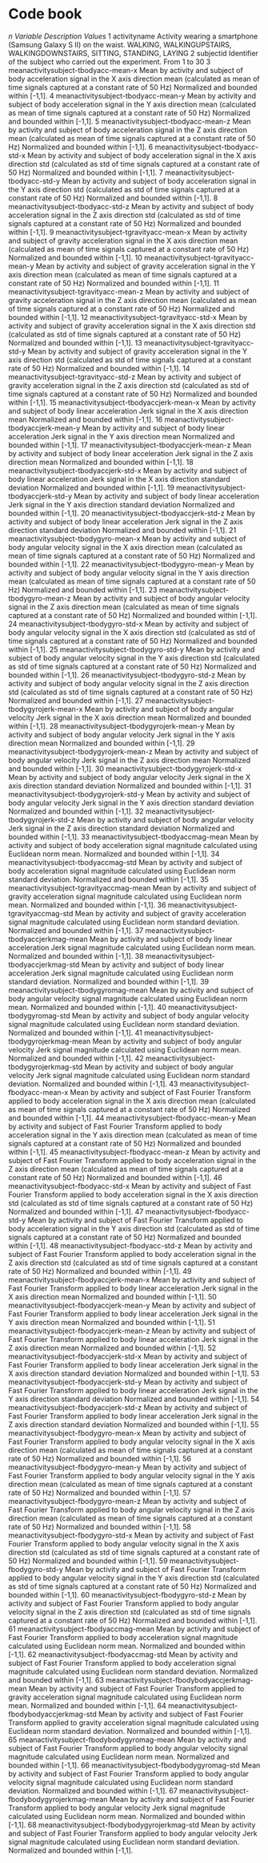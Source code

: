 # Code book
*n	Variable	Description	Values*
1	activityname	Activity wearing a smartphone (Samsung Galaxy S II) on the waist.	WALKING, WALKINGUPSTAIRS, WALKINGDOWNSTAIRS, SITTING, STANDING, LAYING
2	subjectid	Identifier of the subject who carried out the experiment.	From 1 to 30
3	meanactivitysubject-tbodyacc-mean-x	Mean by activity and subject of body acceleration signal in the X axis direction mean (calculated as mean of time signals captured at a constant rate of 50 Hz)	Normalized and bounded within [-1,1].
4	meanactivitysubject-tbodyacc-mean-y	Mean by activity and subject of body acceleration signal in the Y axis direction mean (calculated as mean of time signals captured at a constant rate of 50 Hz)	Normalized and bounded within [-1,1].
5	meanactivitysubject-tbodyacc-mean-z	Mean by activity and subject of body acceleration signal in the Z axis direction mean (calculated as mean of time signals captured at a constant rate of 50 Hz)	Normalized and bounded within [-1,1].
6	meanactivitysubject-tbodyacc-std-x	Mean by activity and subject of body acceleration signal in the X axis direction std (calculated as std of time signals captured at a constant rate of 50 Hz)	Normalized and bounded within [-1,1].
7	meanactivitysubject-tbodyacc-std-y	Mean by activity and subject of body acceleration signal in the Y axis direction std (calculated as std of time signals captured at a constant rate of 50 Hz)	Normalized and bounded within [-1,1].
8	meanactivitysubject-tbodyacc-std-z	Mean by activity and subject of body acceleration signal in the Z axis direction std (calculated as std of time signals captured at a constant rate of 50 Hz)	Normalized and bounded within [-1,1].
9	meanactivitysubject-tgravityacc-mean-x	Mean by activity and subject of gravity acceleration signal in the X axis direction mean (calculated as mean of time signals captured at a constant rate of 50 Hz)	Normalized and bounded within [-1,1].
10	meanactivitysubject-tgravityacc-mean-y	Mean by activity and subject of gravity acceleration signal in the Y axis direction mean (calculated as mean of time signals captured at a constant rate of 50 Hz)	Normalized and bounded within [-1,1].
11	meanactivitysubject-tgravityacc-mean-z	Mean by activity and subject of gravity acceleration signal in the Z axis direction mean (calculated as mean of time signals captured at a constant rate of 50 Hz)	Normalized and bounded within [-1,1].
12	meanactivitysubject-tgravityacc-std-x	Mean by activity and subject of gravity acceleration signal in the X axis direction std (calculated as std of time signals captured at a constant rate of 50 Hz)	Normalized and bounded within [-1,1].
13	meanactivitysubject-tgravityacc-std-y	Mean by activity and subject of gravity acceleration signal in the Y axis direction std (calculated as std of time signals captured at a constant rate of 50 Hz)	Normalized and bounded within [-1,1].
14	meanactivitysubject-tgravityacc-std-z	Mean by activity and subject of gravity acceleration signal in the Z axis direction std (calculated as std of time signals captured at a constant rate of 50 Hz)	Normalized and bounded within [-1,1].
15	meanactivitysubject-tbodyaccjerk-mean-x	Mean by activity and subject of body linear acceleration Jerk signal in the X axis direction mean	Normalized and bounded within [-1,1].
16	meanactivitysubject-tbodyaccjerk-mean-y	Mean by activity and subject of body linear acceleration Jerk signal in the Y axis direction mean	Normalized and bounded within [-1,1].
17	meanactivitysubject-tbodyaccjerk-mean-z	Mean by activity and subject of body linear acceleration Jerk signal in the Z axis direction mean	Normalized and bounded within [-1,1].
18	meanactivitysubject-tbodyaccjerk-std-x	Mean by activity and subject of body linear acceleration Jerk signal in the X axis direction standard deviation	Normalized and bounded within [-1,1].
19	meanactivitysubject-tbodyaccjerk-std-y	Mean by activity and subject of body linear acceleration Jerk signal in the Y axis direction standard deviation	Normalized and bounded within [-1,1].
20	meanactivitysubject-tbodyaccjerk-std-z	Mean by activity and subject of body linear acceleration Jerk signal in the Z axis direction standard deviation	Normalized and bounded within [-1,1].
21	meanactivitysubject-tbodygyro-mean-x	Mean by activity and subject of body angular velocity signal in the X axis direction mean (calculated as mean of time signals captured at a constant rate of 50 Hz)	Normalized and bounded within [-1,1].
22	meanactivitysubject-tbodygyro-mean-y	Mean by activity and subject of body angular velocity signal in the Y axis direction mean (calculated as mean of time signals captured at a constant rate of 50 Hz)	Normalized and bounded within [-1,1].
23	meanactivitysubject-tbodygyro-mean-z	Mean by activity and subject of body angular velocity signal in the Z axis direction mean (calculated as mean of time signals captured at a constant rate of 50 Hz)	Normalized and bounded within [-1,1].
24	meanactivitysubject-tbodygyro-std-x	Mean by activity and subject of body angular velocity signal in the X axis direction std (calculated as std of time signals captured at a constant rate of 50 Hz)	Normalized and bounded within [-1,1].
25	meanactivitysubject-tbodygyro-std-y	Mean by activity and subject of body angular velocity signal in the Y axis direction std (calculated as std of time signals captured at a constant rate of 50 Hz)	Normalized and bounded within [-1,1].
26	meanactivitysubject-tbodygyro-std-z	Mean by activity and subject of body angular velocity signal in the Z axis direction std (calculated as std of time signals captured at a constant rate of 50 Hz)	Normalized and bounded within [-1,1].
27	meanactivitysubject-tbodygyrojerk-mean-x	Mean by activity and subject of body angular velocity Jerk signal in the X axis direction mean	Normalized and bounded within [-1,1].
28	meanactivitysubject-tbodygyrojerk-mean-y	Mean by activity and subject of body angular velocity Jerk signal in the Y axis direction mean	Normalized and bounded within [-1,1].
29	meanactivitysubject-tbodygyrojerk-mean-z	Mean by activity and subject of body angular velocity Jerk signal in the Z axis direction mean	Normalized and bounded within [-1,1].
30	meanactivitysubject-tbodygyrojerk-std-x	Mean by activity and subject of body angular velocity Jerk signal in the X axis direction standard deviation	Normalized and bounded within [-1,1].
31	meanactivitysubject-tbodygyrojerk-std-y	Mean by activity and subject of body angular velocity Jerk signal in the Y axis direction standard deviation	Normalized and bounded within [-1,1].
32	meanactivitysubject-tbodygyrojerk-std-z	Mean by activity and subject of body angular velocity Jerk signal in the Z axis direction standard deviation	Normalized and bounded within [-1,1].
33	meanactivitysubject-tbodyaccmag-mean	Mean by activity and subject of body acceleration signal magnitude calculated using Euclidean norm mean.	Normalized and bounded within [-1,1].
34	meanactivitysubject-tbodyaccmag-std	Mean by activity and subject of body acceleration signal magnitude calculated using Euclidean norm standard deviation.	Normalized and bounded within [-1,1].
35	meanactivitysubject-tgravityaccmag-mean	Mean by activity and subject of gravity acceleration signal magnitude calculated using Euclidean norm mean.	Normalized and bounded within [-1,1].
36	meanactivitysubject-tgravityaccmag-std	Mean by activity and subject of gravity acceleration signal magnitude calculated using Euclidean norm standard deviation.	Normalized and bounded within [-1,1].
37	meanactivitysubject-tbodyaccjerkmag-mean	Mean by activity and subject of body linear acceleration Jerk signal magnitude calculated using Euclidean norm mean.	Normalized and bounded within [-1,1].
38	meanactivitysubject-tbodyaccjerkmag-std	Mean by activity and subject of body linear acceleration Jerk signal magnitude calculated using Euclidean norm standard deviation.	Normalized and bounded within [-1,1].
39	meanactivitysubject-tbodygyromag-mean	Mean by activity and subject of body angular velocity signal magnitude calculated using Euclidean norm mean.	Normalized and bounded within [-1,1].
40	meanactivitysubject-tbodygyromag-std	Mean by activity and subject of body angular velocity signal magnitude calculated using Euclidean norm standard deviation.	Normalized and bounded within [-1,1].
41	meanactivitysubject-tbodygyrojerkmag-mean	Mean by activity and subject of body angular velocity Jerk signal magnitude calculated using Euclidean norm mean.	Normalized and bounded within [-1,1].
42	meanactivitysubject-tbodygyrojerkmag-std	Mean by activity and subject of body angular velocity Jerk signal magnitude calculated using Euclidean norm standard deviation.	Normalized and bounded within [-1,1].
43	meanactivitysubject-fbodyacc-mean-x	Mean by activity and subject of Fast Fourier Transform applied to body acceleration signal in the X axis direction mean (calculated as mean of time signals captured at a constant rate of 50 Hz)	Normalized and bounded within [-1,1].
44	meanactivitysubject-fbodyacc-mean-y	Mean by activity and subject of Fast Fourier Transform applied to body acceleration signal in the Y axis direction mean (calculated as mean of time signals captured at a constant rate of 50 Hz)	Normalized and bounded within [-1,1].
45	meanactivitysubject-fbodyacc-mean-z	Mean by activity and subject of Fast Fourier Transform applied to body acceleration signal in the Z axis direction mean (calculated as mean of time signals captured at a constant rate of 50 Hz)	Normalized and bounded within [-1,1].
46	meanactivitysubject-fbodyacc-std-x	Mean by activity and subject of Fast Fourier Transform applied to body acceleration signal in the X axis direction std (calculated as std of time signals captured at a constant rate of 50 Hz)	Normalized and bounded within [-1,1].
47	meanactivitysubject-fbodyacc-std-y	Mean by activity and subject of Fast Fourier Transform applied to body acceleration signal in the Y axis direction std (calculated as std of time signals captured at a constant rate of 50 Hz)	Normalized and bounded within [-1,1].
48	meanactivitysubject-fbodyacc-std-z	Mean by activity and subject of Fast Fourier Transform applied to body acceleration signal in the Z axis direction std (calculated as std of time signals captured at a constant rate of 50 Hz)	Normalized and bounded within [-1,1].
49	meanactivitysubject-fbodyaccjerk-mean-x	Mean by activity and subject of Fast Fourier Transform applied to body linear acceleration Jerk signal in the X axis direction mean	Normalized and bounded within [-1,1].
50	meanactivitysubject-fbodyaccjerk-mean-y	Mean by activity and subject of Fast Fourier Transform applied to body linear acceleration Jerk signal in the Y axis direction mean	Normalized and bounded within [-1,1].
51	meanactivitysubject-fbodyaccjerk-mean-z	Mean by activity and subject of Fast Fourier Transform applied to body linear acceleration Jerk signal in the Z axis direction mean	Normalized and bounded within [-1,1].
52	meanactivitysubject-fbodyaccjerk-std-x	Mean by activity and subject of Fast Fourier Transform applied to body linear acceleration Jerk signal in the X axis direction standard deviation	Normalized and bounded within [-1,1].
53	meanactivitysubject-fbodyaccjerk-std-y	Mean by activity and subject of Fast Fourier Transform applied to body linear acceleration Jerk signal in the Y axis direction standard deviation	Normalized and bounded within [-1,1].
54	meanactivitysubject-fbodyaccjerk-std-z	Mean by activity and subject of Fast Fourier Transform applied to body linear acceleration Jerk signal in the Z axis direction standard deviation	Normalized and bounded within [-1,1].
55	meanactivitysubject-fbodygyro-mean-x	Mean by activity and subject of Fast Fourier Transform applied to body angular velocity signal in the X axis direction mean (calculated as mean of time signals captured at a constant rate of 50 Hz)	Normalized and bounded within [-1,1].
56	meanactivitysubject-fbodygyro-mean-y	Mean by activity and subject of Fast Fourier Transform applied to  body angular velocity signal in the Y axis direction mean (calculated as mean of time signals captured at a constant rate of 50 Hz)	Normalized and bounded within [-1,1].
57	meanactivitysubject-fbodygyro-mean-z	Mean by activity and subject of Fast Fourier Transform applied to body angular velocity signal in the Z axis direction mean (calculated as mean of time signals captured at a constant rate of 50 Hz)	Normalized and bounded within [-1,1].
58	meanactivitysubject-fbodygyro-std-x	Mean by activity and subject of Fast Fourier Transform applied to body angular velocity signal in the X axis direction std (calculated as std of time signals captured at a constant rate of 50 Hz)	Normalized and bounded within [-1,1].
59	meanactivitysubject-fbodygyro-std-y	Mean by activity and subject of Fast Fourier Transform applied to body angular velocity signal in the Y axis direction std (calculated as std of time signals captured at a constant rate of 50 Hz)	Normalized and bounded within [-1,1].
60	meanactivitysubject-fbodygyro-std-z	Mean by activity and subject of Fast Fourier Transform applied to body angular velocity signal in the Z axis direction std (calculated as std of time signals captured at a constant rate of 50 Hz)	Normalized and bounded within [-1,1].
61	meanactivitysubject-fbodyaccmag-mean	Mean by activity and subject of Fast Fourier Transform applied to body acceleration signal magnitude calculated using Euclidean norm mean.	Normalized and bounded within [-1,1].
62	meanactivitysubject-fbodyaccmag-std	Mean by activity and subject of Fast Fourier Transform applied to body acceleration signal magnitude calculated using Euclidean norm standard deviation.	Normalized and bounded within [-1,1].
63	meanactivitysubject-fbodybodyaccjerkmag-mean	Mean by activity and subject of Fast Fourier Transform applied to gravity acceleration signal magnitude calculated using Euclidean norm mean.	Normalized and bounded within [-1,1].
64	meanactivitysubject-fbodybodyaccjerkmag-std	Mean by activity and subject of Fast Fourier Transform applied to gravity acceleration signal magnitude calculated using Euclidean norm standard deviation.	Normalized and bounded within [-1,1].
65	meanactivitysubject-fbodybodygyromag-mean	Mean by activity and subject of Fast Fourier Transform applied to body angular velocity signal magnitude calculated using Euclidean norm mean.	Normalized and bounded within [-1,1].
66	meanactivitysubject-fbodybodygyromag-std	Mean by activity and subject of Fast Fourier Transform applied to body angular velocity signal magnitude calculated using Euclidean norm standard deviation.	Normalized and bounded within [-1,1].
67	meanactivitysubject-fbodybodygyrojerkmag-mean	Mean by activity and subject of Fast Fourier Transform applied to body angular velocity Jerk signal magnitude calculated using Euclidean norm mean.	Normalized and bounded within [-1,1].
68	meanactivitysubject-fbodybodygyrojerkmag-std	Mean by activity and subject of Fast Fourier Transform applied to body angular velocity Jerk signal magnitude calculated using Euclidean norm standard deviation.	Normalized and bounded within [-1,1].
